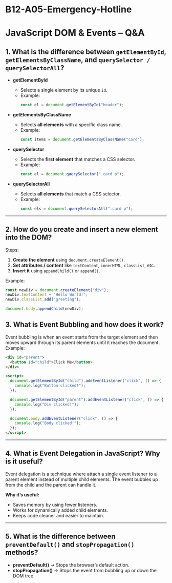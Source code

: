 # B12-A05-Emergency-Hotline
# JavaScript DOM & Events – Q&A

## 1. What is the difference between `getElementById`, `getElementsByClassName`, and `querySelector / querySelectorAll`?

- **getElementById**  
  - Selects a single element by its unique `id`.  
  - Example:  
    ```js
    const el = document.getElementById("header");
    ```

- **getElementsByClassName**  
  - Selects **all elements** with a specific class name.    
  - Example:  
    ```js
    const items = document.getElementsByClassName("card");
    ```

- **querySelector**  
  - Selects the **first element** that matches a CSS selector.  
  - Example:  
    ```js
    const el = document.querySelector(".card p");
    ```

- **querySelectorAll**  
  - Selects **all elements** that match a CSS selector.   
  - Example:  
    ```js
    const els = document.querySelectorAll(".card p");
    ```

---

## 2. How do you create and insert a new element into the DOM?

Steps:
1. **Create the element** using `document.createElement()`.
2. **Set attributes / content** like `textContent`, `innerHTML`, `classList`, etc.
3. **Insert it** using `appendChild()` or `append()`.

Example:
```js
const newDiv = document.createElement("div");
newDiv.textContent = "Hello World!";
newDiv.classList.add("greeting");

document.body.appendChild(newDiv);
```
## 3. What is Event Bubbling and how does it work?

Event bubbling is when an event starts from the target element and then moves upward through its parent elements until it reaches the document.  
Example: 
```html
<div id="parent">
  <button id="child">Click Me</button>
</div>

<script>
  document.getElementById("child").addEventListener("click", () => {
    console.log("Button clicked!");
  });

  document.getElementById("parent").addEventListener("click", () => {
    console.log("Div clicked!");
  });

  document.body.addEventListener("click", () => {
    console.log("Body clicked!");
  });
</script>
```

---

## 4. What is Event Delegation in JavaScript? Why is it useful?

Event delegation is a technique where attach a single event listener to a parent element instead of multiple child elements. The event bubbles up from the child and the parent can handle it.  

**Why it’s useful:**
- Saves memory by using fewer listeners.  
- Works for dynamically added child elements.  
- Keeps code cleaner and easier to maintain.

---

## 5. What is the difference between `preventDefault()` and `stopPropagation()` methods?

- **preventDefault()** → Stops the browser’s default action.  
- **stopPropagation()** → Stops the event from bubbling up or down the DOM tree.  
